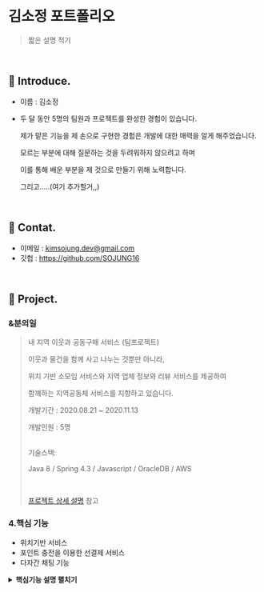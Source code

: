 # 김소정 포트폴리오
> 짧은 설명 적기

</br>
  
## :pushpin: Introduce.

- 이름 : 김소정

- 두 달 동안 5명의 팀원과 프로젝트를 완성한 경험이 있습니다.

  제가 맡은 기능을 제 손으로 구현한 경험은 개발에 대한 매력을 알게 해주었습니다.

  모르는 부분에 대해 질문하는 것을 두려워하지 않으려고 하며

  이를 통해 배운 부분을 제 것으로 만들기 위해 노력합니다.

  그리고.....(여기 추가할거,,)

</br>

## :pushpin: Contat.

- 이메일 : kimsojung.dev@gmail.com
- 깃헙 :  https://github.com/SOJUNG16

</br>

## :pushpin: Project.

### &분의일 

> 내 지역 이웃과 공동구매 서비스 (팀프로젝트) 
>
> 이웃과 물건을 함께 사고 나누는 것뿐만 아니라, 
>
> 위치 기반 소모임 서비스와 지역 업체 정보와 리뷰 서비스를 제공하여 
>
> 함께하는 지역공동체 서비스를 지향하고 있습니다.
>
> 개발기간  : 2020.08.21 ~ 2020.11.13
>
> 개발인원  : 5명
>
> 
><br>
> 기술스택:
>
> Java 8 / Spring 4.3 / Javascript / OracleDB / AWS 
>
> 
><br>
>
>[프로젝트 상세 설명](https://github.com/SOJUNG16/andOne) 참고
>

### 4.핵심 기능

- 위치기반 서비스
- 포인트 충전을 이용한 선결제 서비스
- 다자간 채팅 기능



<details>
    <summary><b>핵심기능 설명 펼치기</b></summary>
    <div markdown="1"> 
    #### 전체흐름
    ![image](https://user-images.githubusercontent.com/66711644/112285006-3167c280-8ccd-11eb-9018-c0348a6b6559.png)
   </div>
</details>

<br>
